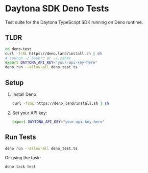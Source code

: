 # Daytona SDK Deno Tests

Test suite for the Daytona TypeScript SDK running on Deno runtime.

## TLDR
```bash
cd deno-test
curl -fsSL https://deno.land/install.sh | sh
# source ~/.bashrc or ~/.zshrc
export DAYTONA_API_KEY="your-api-key-here"
deno run --allow-all deno_test.ts
```

## Setup

1. Install Deno:

   ```bash
   curl -fsSL https://deno.land/install.sh | sh
   ```

2. Set your API key:
   ```bash
   export DAYTONA_API_KEY="your-api-key-here"
   ```

## Run Tests

```bash
deno run --allow-all deno_test.ts
```

Or using the task:

```bash
deno task test
```
